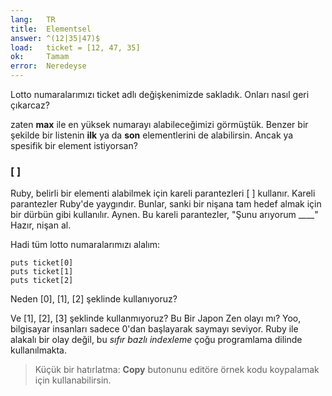```yaml
---
lang:   TR
title:  Elementsel
answer: ^(12|35|47)$
load:   ticket = [12, 47, 35]
ok:     Tamam
error:  Neredeyse
---
```


Lotto numaralarımızı ticket adlı değişkenimizde sakladık. Onları nasıl geri çıkarcaz?

zaten __max__ ile en yüksek numarayı alabileceğimizi görmüştük. Benzer bir şekilde
bir listenin __ilk__ ya da __son__ elementlerini de alabilirsin.
Ancak ya spesifik bir element istiyorsan?

### [ ]
Ruby, belirli bir elementi alabilmek için kareli parantezleri [ ] kullanır.
Kareli parantezler Ruby'de yaygındır.
Bunlar, sanki bir nişana tam hedef almak için bir dürbün gibi kullanılır. Aynen.
Bu kareli parantezler, "Şunu arıyorum ____" Hazır, nişan al.

Hadi tüm lotto numaralarımızı alalım:

    puts ticket[0]
    puts ticket[1]
    puts ticket[2]

Neden [0], [1], [2] şeklinde kullanıyoruz?

Ve [1], [2], [3] şeklinde kullanmıyoruz? Bu Bir Japon Zen olayı mı?
Yoo, bilgisayar insanları sadece 0'dan başlayarak saymayı seviyor. Ruby ile alakalı bir olay değil,
bu _sıfır bazlı indexleme_ çoğu programlama dilinde kullanılmakta.

> Küçük bir hatırlatma: __Copy__ butonunu editöre örnek kodu koypalamak için kullanabilirsin.
